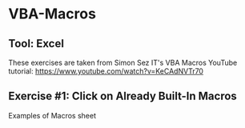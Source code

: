 # VBA-Macros
## Tool: Excel
These exercises are taken from Simon Sez IT's VBA Macros YouTube tutorial: https://www.youtube.com/watch?v=KeCAdNVTr70
## Exercise #1: Click on Already Built-In Macros 
Examples of Macros sheet 
